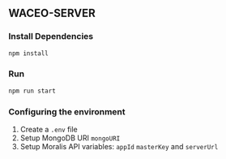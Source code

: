 ## WACEO-SERVER

### Install Dependencies

```bash
npm install
```

### Run

```bash
npm run start
```

### Configuring the environment 

1. Create a `.env` file
2. Setup MongoDB URI `mongoURI`
3. Setup Moralis API variables: `appId` `masterKey` and `serverUrl`